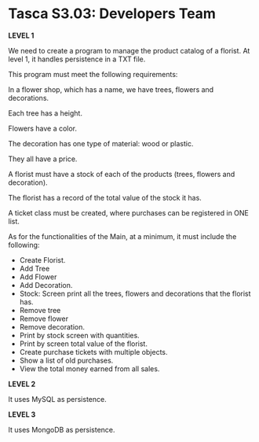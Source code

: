 
# Tasca S3.03: Developers Team


**LEVEL 1**

We need to create a program to manage the product catalog of a florist. At level 1, it handles persistence in a TXT file.

This program must meet the following requirements:

In a flower shop, which has a name, we have trees, flowers and decorations.

Each tree has a height.

Flowers have a color.

The decoration has one type of material: wood or plastic.

They all have a price.

A florist must have a stock of each of the products (trees, flowers and decoration).

The florist has a record of the total value of the stock it has.

A ticket class must be created, where purchases can be registered in ONE list.

As for the functionalities of the Main, at a minimum, it must include the following:

- Create Florist.
- Add Tree
- Add Flower
- Add Decoration.
- Stock: Screen print all the trees, flowers and decorations that the florist has.
- Remove tree
- Remove flower
- Remove decoration.
- Print by stock screen with quantities.
- Print by screen total value of the florist.
- Create purchase tickets with multiple objects.
- Show a list of old purchases.
- View the total money earned from all sales.

**LEVEL 2**

It uses MySQL as persistence.

**LEVEL 3**

It uses MongoDB as persistence.


